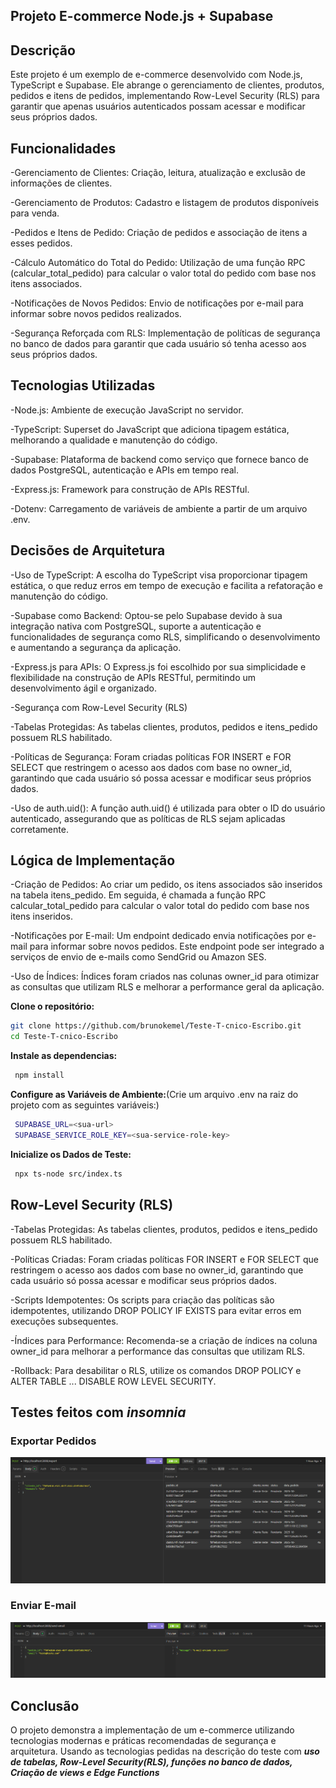 ## Projeto E-commerce Node.js + Supabase


## Descrição
Este projeto é um exemplo de e-commerce desenvolvido com Node.js, TypeScript e Supabase. Ele abrange o gerenciamento de clientes, produtos, pedidos e itens de pedidos, implementando Row-Level Security (RLS) para garantir que apenas usuários autenticados possam acessar e modificar seus próprios dados.

## Funcionalidades

-Gerenciamento de Clientes: Criação, leitura, atualização e exclusão de informações de clientes.

-Gerenciamento de Produtos: Cadastro e listagem de produtos disponíveis para venda.

-Pedidos e Itens de Pedido: Criação de pedidos e associação de itens a esses pedidos.

-Cálculo Automático do Total do Pedido: Utilização de uma função RPC (calcular_total_pedido) para calcular o valor total do pedido com base nos itens associados.

-Notificações de Novos Pedidos: Envio de notificações por e-mail para informar sobre novos pedidos realizados.

-Segurança Reforçada com RLS: Implementação de políticas de segurança no banco de dados para garantir que cada usuário só tenha acesso aos seus próprios dados.

## Tecnologias Utilizadas

-Node.js: Ambiente de execução JavaScript no servidor.

-TypeScript: Superset do JavaScript que adiciona tipagem estática, melhorando a qualidade e manutenção do código.

-Supabase: Plataforma de backend como serviço que fornece banco de dados PostgreSQL, autenticação e APIs em tempo real.

-Express.js: Framework para construção de APIs RESTful.

-Dotenv: Carregamento de variáveis de ambiente a partir de um arquivo .env.

## Decisões de Arquitetura

-Uso de TypeScript: A escolha do TypeScript visa proporcionar tipagem estática, o que reduz erros em tempo de execução e facilita a refatoração e manutenção do código.

-Supabase como Backend: Optou-se pelo Supabase devido à sua integração nativa com PostgreSQL, suporte a autenticação e funcionalidades de segurança como RLS, simplificando o desenvolvimento e aumentando a segurança da aplicação.

-Express.js para APIs: O Express.js foi escolhido por sua simplicidade e flexibilidade na construção de APIs RESTful, permitindo um desenvolvimento ágil e organizado.

-Segurança com Row-Level Security (RLS)

-Tabelas Protegidas: As tabelas clientes, produtos, pedidos e itens_pedido possuem RLS habilitado.

-Políticas de Segurança: Foram criadas políticas FOR INSERT e FOR SELECT que restringem o acesso aos dados com base no owner_id, garantindo que cada usuário só possa acessar e modificar seus próprios dados.

-Uso de auth.uid(): A função auth.uid() é utilizada para obter o ID do usuário autenticado, assegurando que as políticas de RLS sejam aplicadas corretamente.

## Lógica de Implementação
-Criação de Pedidos: Ao criar um pedido, os itens associados são inseridos na tabela itens_pedido. Em seguida, é chamada a função RPC calcular_total_pedido para calcular o valor total do pedido com base nos itens inseridos.

-Notificações por E-mail: Um endpoint dedicado envia notificações por e-mail para informar sobre novos pedidos. Este endpoint pode ser integrado a serviços de envio de e-mails como SendGrid ou Amazon SES.

-Uso de Índices: Índices foram criados nas colunas owner_id para otimizar as consultas que utilizam RLS e melhorar a performance geral da aplicação.


**Clone o repositório:**
   ```bash
   git clone https://github.com/brunokemel/Teste-T-cnico-Escribo.git
   cd Teste-T-cnico-Escribo
   ```

   **Instale as dependencias:**
   ```bash
    npm install
   ```

   **Configure as Variáveis de Ambiente:**(Crie um arquivo .env na raiz do projeto com as seguintes variáveis:)
   ```bash
    SUPABASE_URL=<sua-url>
    SUPABASE_SERVICE_ROLE_KEY=<sua-service-role-key>
   ```

   **Inicialize os Dados de Teste:**
   ```bash
    npx ts-node src/index.ts
   ```

## Row-Level Security (RLS)
-Tabelas Protegidas: As tabelas clientes, produtos, pedidos e itens_pedido possuem RLS habilitado.

-Políticas Criadas: Foram criadas políticas FOR INSERT e FOR SELECT que restringem o acesso aos dados com base no owner_id, garantindo que cada usuário só possa acessar e modificar seus próprios dados.

-Scripts Idempotentes: Os scripts para criação das políticas são idempotentes, utilizando DROP POLICY IF EXISTS para evitar erros em execuções subsequentes.

-Índices para Performance: Recomenda-se a criação de índices na coluna owner_id para melhorar a performance das consultas que utilizam RLS.

-Rollback: Para desabilitar o RLS, utilize os comandos DROP POLICY e ALTER TABLE ... DISABLE ROW LEVEL SECURITY.

## Testes feitos com _insomnia_
### Exportar Pedidos
![Export Endpoint](Assets/testeExportar%20Pedidos.png)

### Enviar E-mail
![Send Email Endpoint](assets/testeEnviar%20E-mail.png)


## Conclusão
O projeto demonstra a implementação de um e-commerce utilizando tecnologias modernas e práticas recomendadas de segurança e arquitetura. Usando as tecnologias pedidas na descrição do teste com **_uso de tabelas, Row-Level Security(RLS), funções no banco de dados, Criação de views e Edge Functions_**
